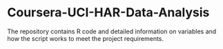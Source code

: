 # Coursera-UCI-HAR-Data-Analysis
The repository contains R code and detailed information on variables and how the script works to meet the project requirements.
